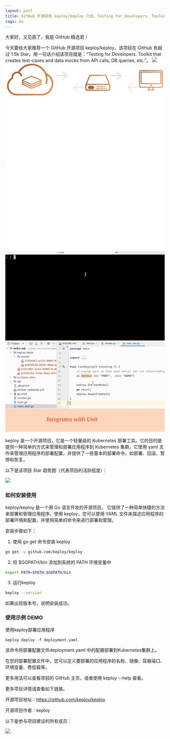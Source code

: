 ```yaml
---
layout: post
title: GitHub 开源项目 keploy/keploy 介绍，Testing for Developers. Toolkit that creates test-cases and data mocks from API calls, DB queries, etc.
tags: Go
---
```


大家好，又见面了，我是 GitHub 精选君！

今天要给大家推荐一个 GitHub 开源项目 keploy/keploy，该项目在 GitHub 有超过 1.5k Star，用一句话介绍该项目就是：“Testing for Developers. Toolkit that creates test-cases and data mocks from API calls, DB queries, etc.”。
![](https://avatars.githubusercontent.com/u/92252339?s=200&v=4)
![](https://raw.githubusercontent.com/keploy/docs/main/static/gif/how-keploy-works.gif)
![](https://raw.githubusercontent.com/keploy/docs/main/static/gif/record-replay.gif)
![](https://raw.githubusercontent.com/keploy/docs/main/static/gif/record-tc.gif)
![](https://raw.githubusercontent.com/keploy/docs/main/static/gif/replay-tc.gif)

keploy 是一个开源项目，它是一个轻量级的 Kubernetes 部署工具。它的目的是提供一种简单的方式来管理和部署应用程序到 Kubernetes 集群。它使用 yaml 文件来管理应用程序的部署配置，并提供了一些基本的部署命令，如部署、回滚、暂停和恢复。


以下是该项目 Star 趋势图（代表项目的活跃程度）：

![](https://api.star-history.com/svg?repos=keploy/keploy&type=Timeline)

### 如何安装使用

keploy/keploy 是一个用 Go 语言开发的开源项目。
它提供了一种简单快捷的方法来部署和管理应用程序。使用 keploy，您可以使用 YAML 文件来描述应用程序的部署环境和配置，并使用简单的命令来进行部署和管理。

安装步骤如下：
1. 使用 go get 命令安装 keploy 
```sh
go get -u github.com/keploy/keploy
```

2. 将 $GOPATH/bin 添加到系统的 PATH 环境变量中
```sh
export PATH=$PATH:$GOPATH/bin
```

3. 运行keploy
```sh
keploy --version
```

如果出现版本号，说明安装成功。


### 使用示例 DEMO

使用keploy部署应用程序

```
keploy deploy -f deployment.yaml
```

该命令将部署配置文件deployment.yaml 中的配置部署到Kubernetes集群上。

在您的部署配置文件中，您可以定义要部署的应用程序的名称、镜像、容器端口、环境变量、卷挂载等。

更多用法可以查看项目的 GitHub 主页，或者使用 keploy --help 查看。


更多项目详情请查看如下链接。

开源项目地址：https://github.com/keploy/keploy 

开源项目作者：keploy

以下是参与项目建设的所有成员：

![](https://contrib.rocks/image?repo=keploy/keploy)

